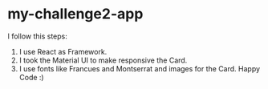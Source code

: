 # my-challenge2-app
I follow this steps:
1. I use React as Framework.
2. I took the Material UI to make responsive the Card.
3. I use fonts like Francues and Montserrat and images for the Card.
Happy Code :) 
